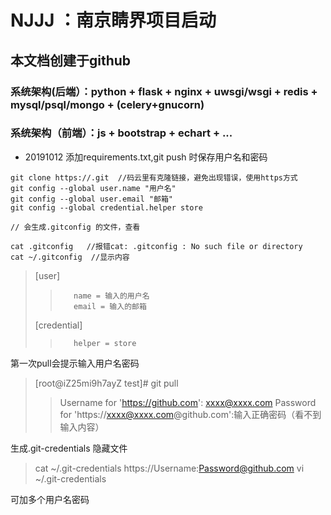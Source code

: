 # NJJJ ：南京睛界项目启动
##  本文档创建于github
### 系统架构(后端）：python + flask + nginx + uwsgi/wsgi + redis + mysql/psql/mongo + (celery+gnucorn)

### 系统架构（前端）：js + bootstrap + echart + ...

- 20191012 添加requirements.txt,git push 时保存用户名和密码

```code=bash
git clone https://.git  //码云里有克隆链接，避免出现错误，使用https方式
git config --global user.name "用户名"
git config --global user.email "邮箱"
git config --global credential.helper store

// 会生成.gitconfig 的文件，查看

cat .gitconfig   //报错cat: .gitconfig : No such file or directory
cat ~/.gitconfig  //显示内容
```

> [user]
>>        name = 输入的用户名
>>        email = 输入的邮箱
> [credential]
>>        helper = store

第一次pull会提示输入用户名密码

> [root@iZ25mi9h7ayZ test]# git pull
>> Username for 'https://github.com': xxxx@xxxx.com
>> Password for 'https://xxxx@xxxx.com@github.com':输入正确密码（看不到输入内容）

生成.git-credentials 隐藏文件
> cat ~/.git-credentials
> https://Username:Password@github.com
> vi ~/.git-credentials

可加多个用户名密码

